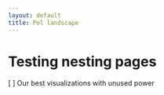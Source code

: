 ```yaml
---
layout: default
title: Pol landscape
---
```


# Testing nesting pages

[ ] Our best visualizations with unused power
